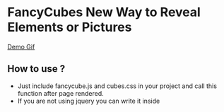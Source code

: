 # FancyCubes New Way to Reveal Elements or Pictures
[Demo Gif](https://github.com/Ketcap/fancyCubes/blob/master/fancycube.gif)

## How to use ?
- Just include fancycube.js  and cubes.css in your project and  call  this function after page rendered.
- If you are not using jquery you can write it inside <script> tag just before body in html.
- If you are using jquery just write inside document ready


new fancyCubes({
    element:'main',
    closeElement:'main',
    width:'60px',
    autoStart:true,
    delay:50
})


### fancyCubes options
``` javascript
      {
          // Element To Apply
          element : null,
          // Element To
          closeElement: null,
          // Autostart after cubes created
          autoStart: true,
          // Cubes width will be calculated if null
          boxWidth: 50,
          // Row Count will be calculated if null
          rowCount: null,
          // Cubes height will be calculated if null
          boxHeight: 50,
          // Column Count will be calculated if null
          colCount:null,
          // Z-index property for cubes
          zIndex: 100,
          // Animation Types there are 10 types [1,2,3,4,5,6,7,8,9,10] usage is array please define which animations you want in array it will be random pick
          animations: "",
          // Color Counts optimal is 9 for non repeat colors nearby, add colors on css
          colorCount: 13,
          // Delay between each animation
          delay: 300,
          // Box Class for animation can be change but need to be unique for boxes
          boxClass:"cube"
        }
```
## Free Software, Hell Yeah!
